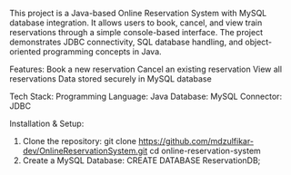 This project is a Java-based Online Reservation System with MySQL database integration.
It allows users to book, cancel, and view train reservations through a simple console-based interface.
The project demonstrates JDBC connectivity, SQL database handling, and object-oriented programming concepts in Java.

Features:
Book a new reservation
Cancel an existing reservation
View all reservations
Data stored securely in MySQL database

Tech Stack:
Programming Language: Java
Database: MySQL
Connector: JDBC

Installation & Setup:
1. Clone the repository:
              git clone https://github.com/mdzulfikar-dev/OnlineReservationSystem.git
              cd online-reservation-system
2. Create a MySQL Database: 
              CREATE DATABASE ReservationDB;
